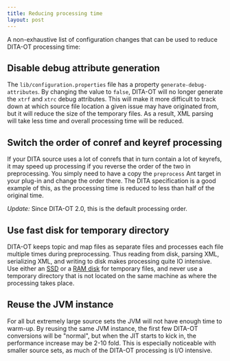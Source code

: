 ```yaml
---
title: Reducing processing time
layout: post
---
```


A non-exhaustive list of configuration changes that can be used to reduce DITA-OT processing time:

## Disable debug attribute generation

The `lib/configuration.properties` file has a property `generate-debug-attributes`. By changing the value to `false`, DITA-OT will no longer generate the `xtrf` and `xtrc` debug attributes. This will make it more difficult to track down at which source file location a given issue may have originated from, but it will reduce the size of the temporary files. As a result, XML parsing will take less time and overall processing time will be reduced.

## Switch the order of conref and keyref processing

If your DITA source uses a lot of conrefs that in turn contain a lot of keyrefs, it may speed up processing if you reverse the order of the two in preprocessing. You simply need to have a copy the `preprocess` Ant target in your plug-in and change the order there. The DITA specification is a good example of this, as the processing time is reduced to less than half of the original time.

*Update:* Since DITA-OT 2.0, this is the default processing order.

## Use fast disk for temporary directory

DITA-OT keeps topic and map files as separate files and processes each file multiple times during preprocessing. Thus reading from disk, parsing XML, serializing XML, and writing to disk makes processing quite IO intensive. Use either an [SSD](http://en.wikipedia.org/wiki/Solid-state_drive) or a [RAM disk](http://en.wikipedia.org/wiki/RAM_drive) for temporary files, and never use a temporary directory that is not located on the same machine as where the processing takes place.

## Reuse the JVM instance

For all but extremely large source sets the JVM will not have enough time to warm-up. By reusing the same JVM instance, the first few DITA-OT conversions will be "normal", but when the JIT starts to kick in, the performance increase may be 2-10 fold. This is especially noticeable with smaller source sets, as much of the DITA-OT processing is I/O intensive.
